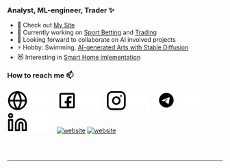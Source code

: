 
### Analyst, ML-engineer, Trader ✨

- 🔭 Check out [My Site][website]
- 🌱 Currently working on [Sport Betting](https://frants.site/ml_sport) and [Trading](https://frants.site/trade4me) 
- 👯 Looking forward to collaborate on AI involved projects
- ⚡ Hobby: Swimming, [AI-generated Arts with Stable Diffusion](https://frants.site/sd_art)
- 😻 Interesting in [Smart Home imlementation](https://frants.site/ihome)

### How to reach me 📫

[![website](./img/globe-light.svg)](https://frants.site#gh-light-mode-only)
[![website](./img/globe-dark.svg)](https://frants.site#gh-dark-mode-only)
&nbsp;&nbsp;
[![website](./img/facebook-light.svg)](https://facebook.com/alexander_frantsev#gh-light-mode-only)
[![website](./img/facebook-dark.svg)](https://facebook.com/alexander_frantsev#gh-dark-mode-only)
&nbsp;&nbsp;
[![website](./img/instagram-light.svg)](https://instagram.com/asfrants#gh-light-mode-only)
[![website](./img/instagram-dark.svg)](https://instagram.com/asfrants#gh-dark-mode-only)
&nbsp;&nbsp;
[![website](./img/telegram-light.svg)](https://t.me/as_frantsev#gh-light-mode-only)
[![website](./img/telegram-dark.svg)](https://t.me/as_frantsev#gh-dark-mode-only)
&nbsp;&nbsp;
[![website](./img/linkedin-light.svg)](https://linkedin.com/in/asfrantsev#gh-light-mode-only)
[![website](./img/linkedin-dark.svg)](https://linkedin.com/in/asfrantsev#gh-dark-mode-only)
&nbsp;&nbsp;
[![website](./img/huggingface-light.svg)](https://huggingface.co/asfrants#gh-light-mode-only)
[![website](./img/huggingface-dark.svg)](https://huggingface.co/asfrants#gh-dark-mode-only)

<br />
<br />

---

[website]: https://frants.site
[facebook]: https://facebook.com/alexander_frantsev
[instagram]: https://instagram.com/asfrants
[telegram]: https://t.me/as_frantsev
[linkedin]: https://linkedin.com/in/asfrantsev
[huggingface]: https://huggingface.co/asFrants